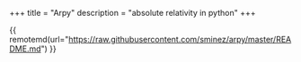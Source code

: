 +++
title = "Arpy"
description = "absolute relativity in python"
+++

{{ remotemd(url="https://raw.githubusercontent.com/sminez/arpy/master/README.md") }}

